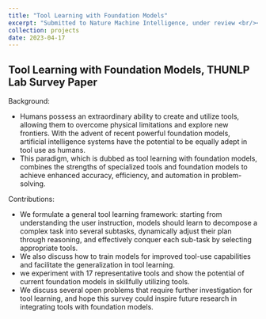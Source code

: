 ```yaml
---
title: "Tool Learning with Foundation Models"
excerpt: "Submitted to Nature Machine Intelligence, under review <br/><img src='/images/poster/tool_learning.png'>"
collection: projects
date: 2023-04-17
---
```


## Tool Learning with Foundation Models, THUNLP Lab Survey Paper
Background:

* Humans possess an extraordinary ability to create and utilize tools, allowing them to overcome physical limitations and explore new frontiers. With the advent of recent powerful foundation models, artificial intelligence systems have the potential to be equally adept in tool use as humans.
* This paradigm, which is dubbed as tool learning with foundation models, combines the strengths of specialized tools and foundation models to achieve enhanced accuracy, efficiency, and automation in problem-solving.


Contributions:

* We formulate a general tool learning framework: starting from understanding the user instruction, models should learn to decompose a complex task into several subtasks, dynamically adjust their plan through reasoning, and effectively conquer each sub-task by selecting appropriate tools.
* We also discuss how to train models for improved tool-use capabilities and facilitate the generalization in tool learning.
* we experiment with 17 representative tools and show the potential of current foundation models in skillfully utilizing tools.
* We discuss several open problems that require further investigation for tool learning, and hope this survey could inspire future research in integrating tools with foundation models.
